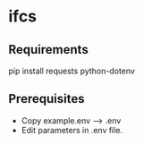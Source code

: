 # ifcs
 
## Requirements
pip install requests python-dotenv

## Prerequisites
- Copy example.env --> .env
- Edit parameters in .env file.